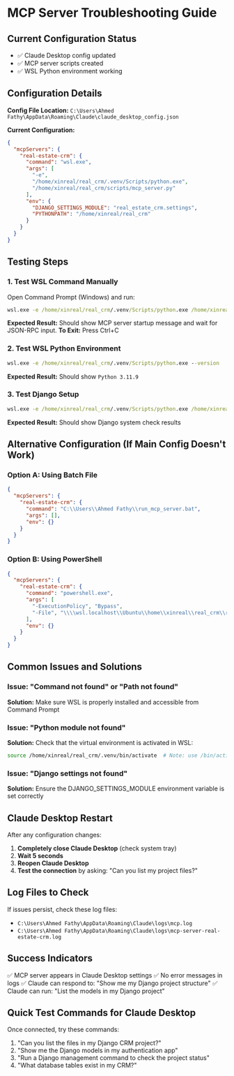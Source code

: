 # MCP Server Troubleshooting Guide

## Current Configuration Status
- ✅ Claude Desktop config updated
- ✅ MCP server scripts created
- ✅ WSL Python environment working

## Configuration Details
**Config File Location:** `C:\Users\Ahmed Fathy\AppData\Roaming\Claude\claude_desktop_config.json`

**Current Configuration:**
```json
{
  "mcpServers": {
    "real-estate-crm": {
      "command": "wsl.exe",
      "args": [
        "-e",
        "/home/xinreal/real_crm/.venv/Scripts/python.exe",
        "/home/xinreal/real_crm/scripts/mcp_server.py"
      ],
      "env": {
        "DJANGO_SETTINGS_MODULE": "real_estate_crm.settings",
        "PYTHONPATH": "/home/xinreal/real_crm"
      }
    }
  }
}
```

## Testing Steps

### 1. Test WSL Command Manually
Open Command Prompt (Windows) and run:
```cmd
wsl.exe -e /home/xinreal/real_crm/.venv/Scripts/python.exe /home/xinreal/real_crm/scripts/mcp_server.py
```

**Expected Result:** Should show MCP server startup message and wait for JSON-RPC input.
**To Exit:** Press Ctrl+C

### 2. Test WSL Python Environment
```cmd
wsl.exe -e /home/xinreal/real_crm/.venv/Scripts/python.exe --version
```
**Expected Result:** Should show `Python 3.11.9`

### 3. Test Django Setup
```cmd
wsl.exe -e /home/xinreal/real_crm/.venv/Scripts/python.exe /home/xinreal/real_crm/manage.py check
```
**Expected Result:** Should show Django system check results

## Alternative Configuration (If Main Config Doesn't Work)

### Option A: Using Batch File
```json
{
  "mcpServers": {
    "real-estate-crm": {
      "command": "C:\\Users\\Ahmed Fathy\\run_mcp_server.bat",
      "args": [],
      "env": {}
    }
  }
}
```

### Option B: Using PowerShell
```json
{
  "mcpServers": {
    "real-estate-crm": {
      "command": "powershell.exe",
      "args": [
        "-ExecutionPolicy", "Bypass",
        "-File", "\\\\wsl.localhost\\Ubuntu\\home\\xinreal\\real_crm\\run_mcp_server.ps1"
      ],
      "env": {}
    }
  }
}
```

## Common Issues and Solutions

### Issue: "Command not found" or "Path not found"
**Solution:** Make sure WSL is properly installed and accessible from Command Prompt

### Issue: "Python module not found"
**Solution:** Check that the virtual environment is activated in WSL:
```bash
source /home/xinreal/real_crm/.venv/bin/activate  # Note: use /bin/activate, not /Scripts/activate
```

### Issue: "Django settings not found"
**Solution:** Ensure the DJANGO_SETTINGS_MODULE environment variable is set correctly

## Claude Desktop Restart
After any configuration changes:
1. **Completely close Claude Desktop** (check system tray)
2. **Wait 5 seconds**
3. **Reopen Claude Desktop**
4. **Test the connection** by asking: "Can you list my project files?"

## Log Files to Check
If issues persist, check these log files:
- `C:\Users\Ahmed Fathy\AppData\Roaming\Claude\logs\mcp.log`
- `C:\Users\Ahmed Fathy\AppData\Roaming\Claude\logs\mcp-server-real-estate-crm.log`

## Success Indicators
✅ MCP server appears in Claude Desktop settings
✅ No error messages in logs
✅ Claude can respond to: "Show me my Django project structure"
✅ Claude can run: "List the models in my Django project"

## Quick Test Commands for Claude Desktop
Once connected, try these commands:
1. "Can you list the files in my Django CRM project?"
2. "Show me the Django models in my authentication app"
3. "Run a Django management command to check the project status"
4. "What database tables exist in my CRM?"